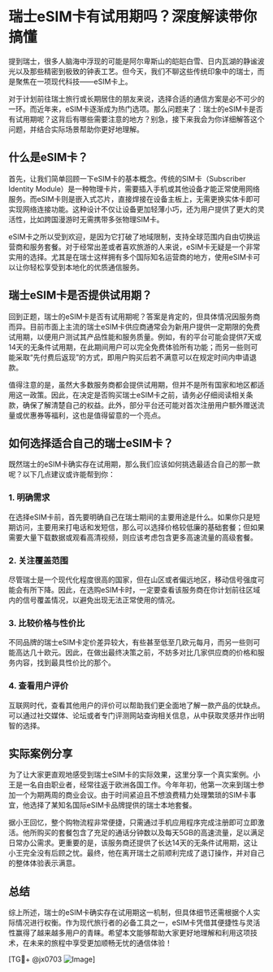 # 瑞士eSIM卡有试用期吗？深度解读带你搞懂

提到瑞士，很多人脑海中浮现的可能是阿尔卑斯山的皑皑白雪、日内瓦湖的静谧波光以及那些精密到极致的钟表工艺。但今天，我们不聊这些传统印象中的瑞士，而是聚焦在一项现代科技——eSIM卡上。

对于计划前往瑞士旅行或长期居住的朋友来说，选择合适的通信方案是必不可少的一环。而近年来，eSIM卡逐渐成为热门选项。那么问题来了：瑞士的eSIM卡是否有试用期呢？这背后有哪些需要注意的地方？别急，接下来我会为你详细解答这个问题，并结合实际场景帮助你更好地理解。

## 什么是eSIM卡？

首先，让我们简单回顾一下eSIM卡的基本概念。传统的SIM卡（Subscriber Identity Module）是一种物理卡片，需要插入手机或其他设备才能正常使用网络服务。而eSIM卡则是嵌入式芯片，直接焊接在设备主板上，无需更换实体卡即可实现网络连接功能。这种设计不仅让设备更加轻薄小巧，还为用户提供了更大的灵活性，比如跨国漫游时无需携带多张物理SIM卡。

eSIM卡之所以受到欢迎，是因为它打破了地域限制，支持全球范围内自由切换运营商和服务套餐。对于经常出差或者喜欢旅游的人来说，eSIM卡无疑是一个非常实用的选择。尤其是在瑞士这样拥有多个国际知名运营商的地方，使用eSIM卡可以让你轻松享受到本地化的优质通信服务。

## 瑞士eSIM卡是否提供试用期？

回到正题，瑞士的eSIM卡是否有试用期呢？答案是肯定的，但具体情况因服务商而异。目前市面上主流的瑞士eSIM卡供应商通常会为新用户提供一定期限的免费试用期，以便用户测试其产品性能和服务质量。例如，有的平台可能会提供7天或14天的无条件试用期，在此期间用户可以完全免费体验所有功能；而另一些则可能采取“先付费后返现”的方式，即用户购买后若不满意可以在规定时间内申请退款。

值得注意的是，虽然大多数服务商都会提供试用期，但并不是所有国家和地区都适用这一政策。因此，在决定是否购买瑞士eSIM卡之前，请务必仔细阅读相关条款，确保了解清楚自己的权益。此外，部分平台还可能对首次注册用户额外赠送流量或优惠券等福利，这也是值得留意的一个亮点。

## 如何选择适合自己的瑞士eSIM卡？

既然瑞士的eSIM卡确实存在试用期，那么我们应该如何挑选最适合自己的那一款呢？以下几点建议或许能帮到你：

### 1. 明确需求
在选择eSIM卡前，首先要明确自己在瑞士期间的主要用途是什么。如果你只是短期访问，主要用来打电话和发短信，那么可以选择价格较低廉的基础套餐；但如果需要大量下载数据或观看高清视频，则应该考虑包含更多高速流量的高级套餐。

### 2. 关注覆盖范围
尽管瑞士是一个现代化程度很高的国家，但在山区或者偏远地区，移动信号强度可能会有所下降。因此，在选购eSIM卡时，一定要查看该服务商在你计划前往区域内的信号覆盖情况，以避免出现无法正常使用的情况。

### 3. 比较价格与性价比
不同品牌的瑞士eSIM卡定价差异较大，有些甚至低至几欧元每月，而另一些则可能高达几十欧元。因此，在做出最终决策之前，不妨多对比几家供应商的价格和服务内容，找到最具性价比的那个。

### 4. 查看用户评价
互联网时代，查看其他用户的评价可以帮助我们更全面地了解一款产品的优缺点。可以通过社交媒体、论坛或者专门评测网站查询相关信息，从中获取灵感并作出明智的选择。

## 实际案例分享

为了让大家更直观地感受到瑞士eSIM卡的实际效果，这里分享一个真实案例。小王是一名自由职业者，经常往返于欧洲各国工作。今年年初，他第一次来到瑞士参加一个为期两周的商业会议。由于时间紧迫且不想浪费精力处理繁琐的SIM卡事宜，他选择了某知名国际eSIM卡品牌提供的瑞士本地套餐。

据小王回忆，整个购物流程非常便捷，只需通过手机应用程序完成注册即可立即激活。他所购买的套餐包含了充足的通话分钟数以及每天5GB的高速流量，足以满足日常办公需求。更重要的是，该服务商还提供了长达14天的无条件试用期，这让小王完全没有后顾之忧。最终，他在离开瑞士之前顺利完成了退订操作，并对自己的整体体验表示满意。

## 总结

综上所述，瑞士的eSIM卡确实存在试用期这一机制，但具体细节还需根据个人实际情况进行权衡。作为现代旅行者的必备工具之一，eSIM卡凭借其便捷性与灵活性赢得了越来越多用户的青睐。希望本文能够帮助大家更好地理解和利用这项技术，在未来的旅程中享受更加顺畅无忧的通信体验！

[TG💪+ @jx0703 ![Image](https://github.com/user-attachments/assets/dbca1d08-cadb-493c-b0ec-ad6f7a83f270)]